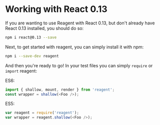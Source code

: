 # Working with React 0.13

If you are wanting to use Reagent with React 0.13, but don't already have React 0.13 installed, you
should do so:

```bash
npm i react@0.13 --save
```

Next, to get started with reagent, you can simply install it with npm:

```bash
npm i --save-dev reagent
```

And then you're ready to go!  In your test files you can simply `require` or `import` reagent:

ES6:
```js
import { shallow, mount, render } from 'reagent';
const wrapper = shallow(<Foo />);
```

ES5:
```js
var reagent = require('reagent');
var wrapper = reagent.shallow(<Foo />);
```

